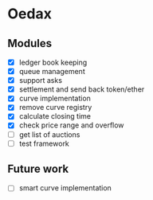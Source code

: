 # Oedax

## Modules

- [x] ledger book keeping
- [x] queue management
- [x] support asks
- [x] settlement and send back token/ether
- [x] curve implementation
- [x] remove curve registry
- [x] calculate closing time
- [x] check price range and overflow
- [ ] get list of auctions
- [ ] test framework

## Future work
- [ ] smart curve implementation